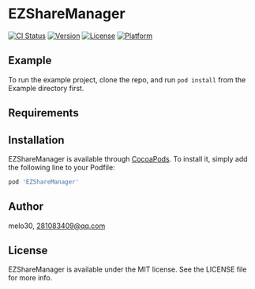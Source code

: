 # EZShareManager

[![CI Status](https://img.shields.io/travis/melo30/EZShareManager.svg?style=flat)](https://travis-ci.org/melo30/EZShareManager)
[![Version](https://img.shields.io/cocoapods/v/EZShareManager.svg?style=flat)](https://cocoapods.org/pods/EZShareManager)
[![License](https://img.shields.io/cocoapods/l/EZShareManager.svg?style=flat)](https://cocoapods.org/pods/EZShareManager)
[![Platform](https://img.shields.io/cocoapods/p/EZShareManager.svg?style=flat)](https://cocoapods.org/pods/EZShareManager)

## Example

To run the example project, clone the repo, and run `pod install` from the Example directory first.

## Requirements

## Installation

EZShareManager is available through [CocoaPods](https://cocoapods.org). To install
it, simply add the following line to your Podfile:

```ruby
pod 'EZShareManager'
```

## Author

melo30, 281083409@qq.com

## License

EZShareManager is available under the MIT license. See the LICENSE file for more info.
